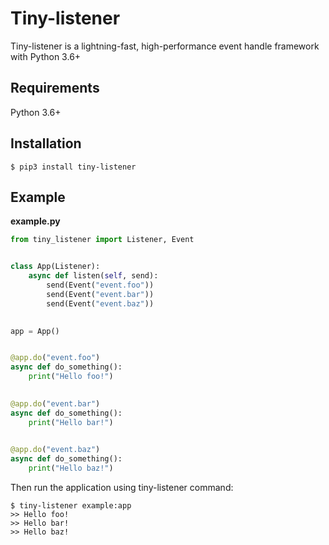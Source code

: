 # Tiny-listener

Tiny-listener is a lightning-fast, high-performance event handle framework with Python 3.6+

## Requirements

Python 3.6+

## Installation

```shell
$ pip3 install tiny-listener
```

## Example

**example.py**

```python
from tiny_listener import Listener, Event


class App(Listener):
    async def listen(self, send):
        send(Event("event.foo"))
        send(Event("event.bar"))
        send(Event("event.baz"))

        
app = App()


@app.do("event.foo")
async def do_something():
    print("Hello foo!")

    
@app.do("event.bar")
async def do_something():
    print("Hello bar!")

    
@app.do("event.baz")
async def do_something():
    print("Hello baz!")
```

Then run the application using tiny-listener command:

```shell
$ tiny-listener example:app
>> Hello foo!
>> Hello bar!
>> Hello baz!
```
